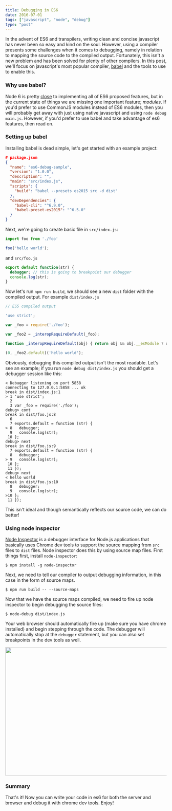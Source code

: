 ```yaml
---
title: Debugging in ES6
date: 2016-07-01
tags: ["javascript", "node", "debug"]
type: "post"
---
```


In the advent of ES6 and transpilers, writing clean and concise javascript has never been so easy and kind on the soul. However, using a compiler presents some challenges when it comes to debugging, namely in relation to mapping the source code to the compiled output. Fortunately, this isn't a new problem and has been solved for plenty of other compilers. In this post, we'll focus on javascript's most popular compiler, [babel](http://babel.org) and the tools to use to enable this.

### Why use babel?
Node 6 is pretty [close](http://node.green/) to implementing all of ES6 proposed features, but in the current state of things we are missing one important feature; *modules*. If you'd prefer to use CommonJS modules instead of ES6 modules, then you will probably get away with just using native javascript and using `node debug main.js`. However, if you'd prefer to use babel and take advantage of es6 features, then read on.

### Setting up babel
Installing babel is dead simple, let's get started with an example project:

```json
# package.json
{
  "name": "es6-debug-sample",
  "version": "1.0.0",
  "description": "",
  "main": "src/index.js",
  "scripts": {
    "build": "babel --presets es2015 src -d dist"
  },
  "devDependencies": {
    "babel-cli": "^6.9.0",
    "babel-preset-es2015": "^6.5.0"
  }
}
```

Next, we're going to create basic file in `src/index.js`:

```javascript
import foo from './foo'

foo('hello world');

```

and `src/foo.js`

```javascript
export default function(str) {
  debugger; // this is going to breakpoint our debugger
  console.log(str);
}

```

Now let's run `npm run build`, we should see a new `dist` folder with the compiled output. For example `dist/index.js`

```javascript
// ES5 compiled output

'use strict';

var _foo = require('./foo');

var _foo2 = _interopRequireDefault(_foo);

function _interopRequireDefault(obj) { return obj && obj.__esModule ? obj : { default: obj }; }

(0, _foo2.default)('hello world');

```

Obviously, debugging this compiled output isn't the most readable. Let's see an example; if you run `node debug dist/index.js` you should get a debugger session like this:

```
< Debugger listening on port 5858
connecting to 127.0.0.1:5858 ... ok
break in dist/index.js:1
> 1 'use strict';
  2
  3 var _foo = require('./foo');
debug> cont
break in dist/foo.js:8
  6
  7 exports.default = function (str) {
> 8   debugger;
  9   console.log(str);
 10 };
debug> next
break in dist/foo.js:9
  7 exports.default = function (str) {
  8   debugger;
> 9   console.log(str);
 10 };
 11 });
debug> next
< hello world
break in dist/foo.js:10
  8   debugger;
  9   console.log(str);
>10 };
 11 });

```

This isn't ideal and though semantically reflects our source code, we can do better!

### Using node inspector
[Node Inspector](https://github.com/node-inspector/node-inspector) is a debugger interface for Node.js applications that basically uses Chrome dev tools to support the source mapping from `src` files to `dist` files. Node inspector does this by using source map files. First things first, install `node-inspector`:

```
$ npm install -g node-inspector
```

Next, we need to tell our compiler to output debugging information, in this case in the form of source maps. 

```
$ npm run build -- --source-maps
```

Now that we have the source maps compiled, we need to fire up node inspector to begin debugging the source files:

```
$ node-debug dist/index.js
```

Your web browser should automatically fire up (make sure you have chrome installed) and begin stepping through the code. The debugger will automatically stop at the `debugger` statement, but you can also set breakpoints in the dev tools as well.


<center><img width="600" height="400" layout="responsive" src="/images/es6-debug.png"></img></center>

### Summary
That's it! Now you can write your code in es6 for both the server and browser and debug it with chrome dev tools. 
Enjoy!
